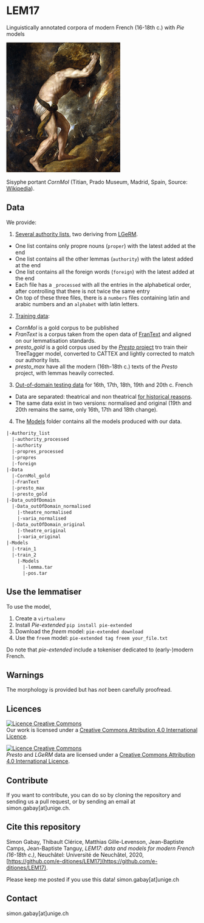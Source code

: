 # LEM17

Linguistically annotated corpora of modern French (16-18th c.) with _Pie_ models

![100% center](images/Punishment_sisyph.jpg)

Sisyphe portant _CornMol_ (Titian, Prado Museum, Madrid, Spain, Source: [Wikipedia](https://commons.wikimedia.org/wiki/File:Punishment_sisyph.jpg)).

## Data

We provide:
1. [Several authority lists](https://github.com/e-ditiones/LEM17/tree/master/Authority_list), two deriving from [LGeRM](https://www.ortolang.fr/market/lexicons/lgerm).
  * One list contains only propre nouns (`proper`) with the latest added at the end
  * One list contains all the other lemmas (`authority`) with the latest added at the end
  * One list contains all the foreign words (`foreign`) with the latest added at the end
  * Each file has a `_processed` with all the entries in the alphabetical order, after controlling that there is not twice the same entry
  * On top of these three files, there is a `numbers` files containing latin and arabic numbers and an `alphabet` with latin letters.
2. [Training data](https://github.com/e-ditiones/LEM17/tree/master/Data):
  * _CornMol_ is a gold corpus to be published
  * _FranText_ is a corpus taken from the open data of [FranText](https://www.frantext.fr) and aligned on our lemmatisation standards.
  * _presto_gold_ is a gold corpus used by the [_Presto_ project](http://presto.ens-lyon.fr) tro train their TreeTagger model, converted to CATTEX and lightly corrected to match our authority lists.
  * _presto_max_ have all the modern (16th-18th c.) texts of the _Presto_ project, with lemmas heavily corrected.
3. [Out-of-domain testing data](https://github.com/e-ditiones/LEM17/tree/master/Data_outOfDomain) for 16th, 17th, 18th, 19th and 20th c. French
  * Data are separated: theatrical and non theatrical [for historical reasons](https://hal.archives-ouvertes.fr/halshs-02591388).
  * The same data exist in two versions: normalised and original (19th and 20th remains the same, only 16th, 17th and 18th change).
4. The [Models](https://github.com/e-ditiones/LEM17/tree/master/Models) folder contains all the models produced with our data.

```
|-Authority_list
  |-authority_processed
  |-authority
  |-propres_processed
  |-propres
  |-foreign
|-Data
  |-CornMol_gold
  |-FranText
  |-presto_max
  |-presto_gold
|-Data_outOfDomain
  |-Data_outOfDomain_normalised
    |-theatre_normalised
    |-varia_normalised
  |-Data_outOfDomain_original
    |-theatre_original
    |-varia_original
|-Models
  |-train_1
  |-train_2
    |-Models
      |-lemma.tar
      |-pos.tar
```

## Use the lemmatiser
To use the model,
1. Create a `virtualenv`
2. Install _Pie-extended_ `pip install pie-extended`
3. Download the _freem_ model: `pie-extended download `
4. Use the `freem` model: `pie-extended tag freem your_file.txt`

Do note that _pie-extended_ include a tokeniser dedicated to (early-)modern French.

## Warnings

The morphology is provided but has _not_ been carefully proofread.

## Licences
<a rel="license" href="http://creativecommons.org/licenses/by-sa/4.0/"><img alt="Licence Creative Commons" style="border-width:0" src="https://i.creativecommons.org/l/by/4.0/88x31.png" /></a><br />Our work is licensed under a <a rel="license" href="http://creativecommons.org/licenses/by-sa/4.0/">Creative Commons Attribution 4.0 International Licence</a>.

<a rel="license" href="http://creativecommons.org/licenses/by-nc-sa/4.0/"><img alt="Licence Creative Commons" style="border-width:0" src="https://i.creativecommons.org/l/by-nc-sa/4.0/88x31.png" /></a><br />_Presto_ and _LGeRM_ data are licensed under a <a rel="license" href="http://creativecommons.org/licenses/by-nc-sa/4.0/">Creative Commons Attribution 4.0 International Licence</a>.

## Contribute
If you want to contribute, you can do so by cloning the repository and sending us a pull request, or by sending an email at simon.gabay[at]unige.ch.

## Cite this repository
Simon Gabay, Thibault Clérice, Matthias Gille-Levenson, Jean-Baptiste Camps, Jean-Baptiste Tanguy, _LEM17: data and models for modern French (16-18th c.)_, Neuchâtel: Université de Neuchâtel, 2020, [https://github.com/e-ditiones/LEM17](https://github.com/e-ditiones/LEM17).

Please keep me posted if you use this data! simon.gabay[at]unige.ch

## Contact
simon.gabay[at]unige.ch
